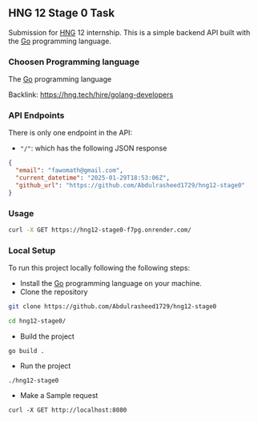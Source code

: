 ## HNG 12 Stage 0 Task

Submission for [HNG](https://hng.tech) 12 internship.
This is a simple backend API built with the [Go](https://go.dev) programming language.

### Choosen Programming language
The [Go](https://go.dev) programming language

Backlink: https://hng.tech/hire/golang-developers

### API Endpoints
There is only one endpoint in the API:

- `"/"`: which has the following JSON response
```json
{
  "email": "fawomath@gmail.com",
  "current_datetime": "2025-01-29T18:53:06Z",
  "github_url": "https://github.com/Abdulrasheed1729/hng12-stage0"
}
```

### Usage

```sh
curl -X GET https://hng12-stage0-f7pg.onrender.com/
```

### Local Setup

To run this project locally following the following steps:
- Install the [Go](https://go.dev) programming language on your machine.
- Clone the repository

```sh
git clone https://github.com/Abdulrasheed1729/hng12-stage0

cd hng12-stage0/
```

- Build the project
```
go build .
```

- Run the project
```
./hng12-stage0
```

- Make a Sample request
```
curl -X GET http://localhost:8080
```
